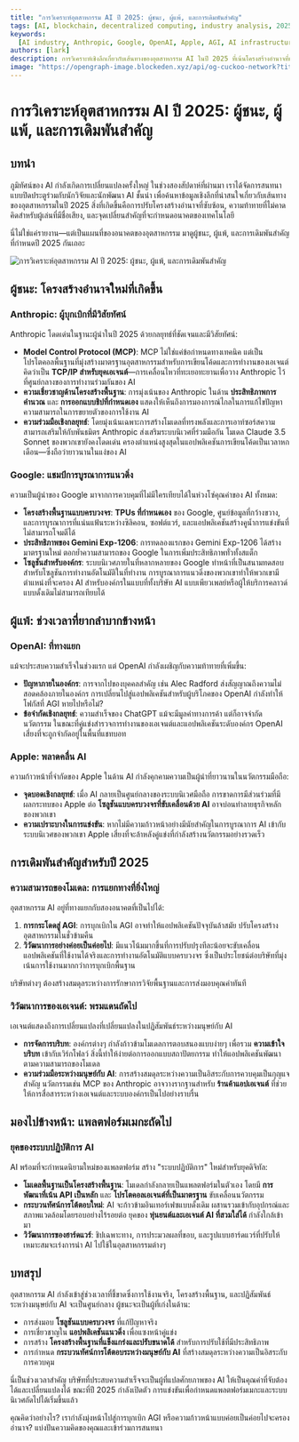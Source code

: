 ```yaml
---
title: "การวิเคราะห์อุตสาหกรรม AI ปี 2025: ผู้ชนะ, ผู้แพ้, และการเดิมพันสำคัญ"
tags: [AI, blockchain, decentralized computing, industry analysis, 2025]
keywords:
  [AI industry, Anthropic, Google, OpenAI, Apple, AGI, AI infrastructure]
authors: [lark]
description: การวิเคราะห์เชิงลึกเกี่ยวกับเส้นทางของอุตสาหกรรม AI ในปี 2025 ที่เน้นโครงสร้างอำนาจที่เกิดขึ้นใหม่, ความท้าทายสำหรับผู้เล่นที่มีชื่อเสียง, และการเดิมพันสำคัญที่กำลังกำหนดอนาคตของเทคโนโลยี
image: "https://opengraph-image.blockeden.xyz/api/og-cuckoo-network?title=การวิเคราะห์อุตสาหกรรม%20AI%20ปี%202025:%20ผู้ชนะ,%20ผู้แพ้,%20และการเดิมพันสำคัญ"
---
```


# การวิเคราะห์อุตสาหกรรม AI ปี 2025: ผู้ชนะ, ผู้แพ้, และการเดิมพันสำคัญ

## บทนำ

ภูมิทัศน์ของ AI กำลังเกิดการเปลี่ยนแปลงครั้งใหญ่ ในช่วงสองสัปดาห์ที่ผ่านมา เราได้จัดการสนทนาแบบปิดประตูร่วมกับนักวิจัยและนักพัฒนา AI ชั้นนำ เพื่อค้นหาข้อมูลเชิงลึกที่น่าสนใจเกี่ยวกับเส้นทางของอุตสาหกรรมในปี 2025 สิ่งที่เกิดขึ้นคือการปรับโครงสร้างอำนาจที่ซับซ้อน, ความท้าทายที่ไม่คาดคิดสำหรับผู้เล่นที่มีชื่อเสียง, และจุดเปลี่ยนสำคัญที่จะกำหนดอนาคตของเทคโนโลยี

นี่ไม่ใช่แค่รายงาน—แต่เป็นแผนที่ของอนาคตของอุตสาหกรรม มาดูผู้ชนะ, ผู้แพ้, และการเดิมพันสำคัญที่กำหนดปี 2025 กันเถอะ

![การวิเคราะห์อุตสาหกรรม AI ปี 2025: ผู้ชนะ, ผู้แพ้, และการเดิมพันสำคัญ](https://opengraph-image.blockeden.xyz/api/og-cuckoo-network?title=การวิเคราะห์อุตสาหกรรม%20AI%20ปี%202025:%20ผู้ชนะ,%20ผู้แพ้,%20และการเดิมพันสำคัญ)

## ผู้ชนะ: โครงสร้างอำนาจใหม่ที่เกิดขึ้น

### **Anthropic: ผู้บุกเบิกที่มีวิสัยทัศน์**

Anthropic โดดเด่นในฐานะผู้นำในปี 2025 ด้วยกลยุทธ์ที่ชัดเจนและมีวิสัยทัศน์:

- **Model Control Protocol (MCP)**: MCP ไม่ใช่แค่ข้อกำหนดทางเทคนิค แต่เป็นโปรโตคอลพื้นฐานที่มุ่งสร้างมาตรฐานอุตสาหกรรมสำหรับการเขียนโค้ดและการทำงานของเอเจนต์ คิดว่าเป็น **TCP/IP สำหรับยุคเอเจนต์**—การเคลื่อนไหวที่ทะเยอทะยานเพื่อวาง Anthropic ไว้ที่ศูนย์กลางของการทำงานร่วมกันของ AI
- **ความเชี่ยวชาญด้านโครงสร้างพื้นฐาน**: การมุ่งเน้นของ Anthropic ในด้าน **ประสิทธิภาพการคำนวณ** และ **การออกแบบชิปที่กำหนดเอง** แสดงให้เห็นถึงการมองการณ์ไกลในการแก้ไขปัญหาความสามารถในการขยายตัวของการใช้งาน AI
- **ความร่วมมือเชิงกลยุทธ์**: โดยมุ่งเน้นเฉพาะการสร้างโมเดลที่ทรงพลังและการเอาท์ซอร์สความสามารถเสริมให้กับพันธมิตร Anthropic ส่งเสริมระบบนิเวศที่ร่วมมือกัน โมเดล Claude 3.5 Sonnet ของพวกเขายังคงโดดเด่น ครองตำแหน่งสูงสุดในแอปพลิเคชันการเขียนโค้ดเป็นเวลาหกเดือน—ซึ่งถือว่ายาวนานในแง่ของ AI

### **Google: แชมป์การบูรณาการแนวดิ่ง**

ความเป็นผู้นำของ Google มาจากการควบคุมที่ไม่มีใครเทียบได้ในห่วงโซ่คุณค่าของ AI ทั้งหมด:

- **โครงสร้างพื้นฐานแบบครบวงจร**: **TPUs ที่กำหนดเอง** ของ Google, ศูนย์ข้อมูลที่กว้างขวาง, และการบูรณาการที่แน่นแฟ้นระหว่างซิลิคอน, ซอฟต์แวร์, และแอปพลิเคชันสร้างคูน้ำการแข่งขันที่ไม่สามารถโจมตีได้
- **ประสิทธิภาพของ Gemini Exp-1206**: การทดลองแรกของ Gemini Exp-1206 ได้สร้างมาตรฐานใหม่ ตอกย้ำความสามารถของ Google ในการเพิ่มประสิทธิภาพทั่วทั้งสแต็ก
- **โซลูชันสำหรับองค์กร**: ระบบนิเวศภายในที่หลากหลายของ Google ทำหน้าที่เป็นสนามทดสอบสำหรับโซลูชันการทำงานอัตโนมัติในที่ทำงาน การบูรณาการแนวดิ่งของพวกเขาทำให้พวกเขามีตำแหน่งที่จะครอง AI สำหรับองค์กรในแบบที่ทั้งบริษัท AI แบบเพียวเพลย์หรือผู้ให้บริการคลาวด์แบบดั้งเดิมไม่สามารถเทียบได้

## ผู้แพ้: ช่วงเวลาที่ยากลำบากข้างหน้า

### **OpenAI: ที่ทางแยก**

แม้จะประสบความสำเร็จในช่วงแรก แต่ OpenAI กำลังเผชิญกับความท้าทายที่เพิ่มขึ้น:

- **ปัญหาภายในองค์กร**: การจากไปของบุคคลสำคัญ เช่น Alec Radford ส่งสัญญาณถึงความไม่สอดคล้องภายในองค์กร การเปลี่ยนไปสู่แอปพลิเคชันสำหรับผู้บริโภคของ OpenAI กำลังทำให้โฟกัสที่ AGI หายไปหรือไม่?
- **ข้อจำกัดเชิงกลยุทธ์**: ความสำเร็จของ ChatGPT แม้จะมีมูลค่าทางการค้า แต่ก็อาจจำกัดนวัตกรรม ในขณะที่คู่แข่งสำรวจการทำงานของเอเจนต์และแอปพลิเคชันระดับองค์กร OpenAI เสี่ยงที่จะถูกจำกัดอยู่ในพื้นที่แชทบอท

### **Apple: พลาดคลื่น AI**

ความก้าวหน้าที่จำกัดของ Apple ในด้าน AI กำลังคุกคามความเป็นผู้นำที่ยาวนานในนวัตกรรมมือถือ:

- **จุดบอดเชิงกลยุทธ์**: เมื่อ AI กลายเป็นศูนย์กลางของระบบนิเวศมือถือ การขาดการมีส่วนร่วมที่มีผลกระทบของ Apple ต่อ **โซลูชันแบบครบวงจรที่ขับเคลื่อนด้วย AI** อาจบ่อนทำลายธุรกิจหลักของพวกเขา
- **ความเปราะบางในการแข่งขัน**: หากไม่มีความก้าวหน้าอย่างมีนัยสำคัญในการบูรณาการ AI เข้ากับระบบนิเวศของพวกเขา Apple เสี่ยงที่จะล้าหลังคู่แข่งที่กำลังสร้างนวัตกรรมอย่างรวดเร็ว

## การเดิมพันสำคัญสำหรับปี 2025

### **ความสามารถของโมเดล: การแยกทางที่ยิ่งใหญ่**

อุตสาหกรรม AI อยู่ที่ทางแยกกับสองอนาคตที่เป็นไปได้:

1. **การกระโดดสู่ AGI**: การบุกเบิกใน AGI อาจทำให้แอปพลิเคชันปัจจุบันล้าสมัย ปรับโครงสร้างอุตสาหกรรมในชั่วข้ามคืน
2. **วิวัฒนาการอย่างค่อยเป็นค่อยไป**: มีแนวโน้มมากขึ้นที่การปรับปรุงทีละน้อยจะขับเคลื่อนแอปพลิเคชันที่ใช้งานได้จริงและการทำงานอัตโนมัติแบบครบวงจร ซึ่งเป็นประโยชน์ต่อบริษัทที่มุ่งเน้นการใช้งานมากกว่าการบุกเบิกพื้นฐาน

บริษัทต่างๆ ต้องสร้างสมดุลระหว่างการรักษาการวิจัยพื้นฐานและการส่งมอบคุณค่าทันที

### **วิวัฒนาการของเอเจนต์: พรมแดนถัดไป**

เอเจนต์แสดงถึงการเปลี่ยนแปลงที่เปลี่ยนแปลงในปฏิสัมพันธ์ระหว่างมนุษย์กับ AI

- **การจัดการบริบท**: องค์กรต่างๆ กำลังก้าวข้ามโมเดลการตอบสนองแบบง่ายๆ เพื่อรวม **ความเข้าใจบริบท** เข้ากับเวิร์กโฟลว์ สิ่งนี้ทำให้ง่ายต่อการออกแบบสถาปัตยกรรม ทำให้แอปพลิเคชันพัฒนาตามความสามารถของโมเดล
- **ความร่วมมือระหว่างมนุษย์กับ AI**: การสร้างสมดุลระหว่างความเป็นอิสระกับการควบคุมเป็นกุญแจสำคัญ นวัตกรรมเช่น MCP ของ Anthropic อาจวางรากฐานสำหรับ **ร้านค้าแอปเอเจนต์** ที่ช่วยให้การสื่อสารระหว่างเอเจนต์และระบบองค์กรเป็นไปอย่างราบรื่น

## มองไปข้างหน้า: แพลตฟอร์มเมกะถัดไป

### **ยุคของระบบปฏิบัติการ AI**

AI พร้อมที่จะกำหนดนิยามใหม่ของแพลตฟอร์ม สร้าง "ระบบปฏิบัติการ" ใหม่สำหรับยุคดิจิทัล:

- **โมเดลพื้นฐานเป็นโครงสร้างพื้นฐาน**: โมเดลกำลังกลายเป็นแพลตฟอร์มในตัวเอง โดยมี **การพัฒนาที่เน้น API เป็นหลัก** และ **โปรโตคอลเอเจนต์ที่เป็นมาตรฐาน** ขับเคลื่อนนวัตกรรม
- **กระบวนทัศน์การโต้ตอบใหม่**: AI จะก้าวข้ามอินเทอร์เฟซแบบดั้งเดิม ผสานรวมเข้ากับอุปกรณ์และสภาพแวดล้อมโดยรอบอย่างไร้รอยต่อ ยุคของ **หุ่นยนต์และเอเจนต์ AI ที่สวมใส่ได้** กำลังใกล้เข้ามา
- **วิวัฒนาการของฮาร์ดแวร์**: ชิปเฉพาะทาง, การประมวลผลที่ขอบ, และรูปแบบฮาร์ดแวร์ที่ปรับให้เหมาะสมจะเร่งการนำ AI ไปใช้ในอุตสาหกรรมต่างๆ

## บทสรุป

อุตสาหกรรม AI กำลังเข้าสู่ช่วงเวลาที่ชี้ขาดซึ่งการใช้งานจริง, โครงสร้างพื้นฐาน, และปฏิสัมพันธ์ระหว่างมนุษย์กับ AI จะเป็นศูนย์กลาง ผู้ชนะจะเป็นผู้ที่เก่งในด้าน:

- การส่งมอบ **โซลูชันแบบครบวงจร** ที่แก้ปัญหาจริง
- การเชี่ยวชาญใน **แอปพลิเคชันแนวดิ่ง** เพื่อแซงหน้าคู่แข่ง
- การสร้าง **โครงสร้างพื้นฐานที่แข็งแกร่งและปรับขนาดได้** สำหรับการปรับใช้ที่มีประสิทธิภาพ
- การกำหนด **กระบวนทัศน์การโต้ตอบระหว่างมนุษย์กับ AI** ที่สร้างสมดุลระหว่างความเป็นอิสระกับการควบคุม

นี่เป็นช่วงเวลาสำคัญ บริษัทที่ประสบความสำเร็จจะเป็นผู้ที่แปลศักยภาพของ AI ให้เป็นคุณค่าที่จับต้องได้และเปลี่ยนแปลงได้ ขณะที่ปี 2025 กำลังเปิดตัว การแข่งขันเพื่อกำหนดแพลตฟอร์มเมกะและระบบนิเวศถัดไปได้เริ่มขึ้นแล้ว

คุณคิดว่าอย่างไร? เรากำลังมุ่งหน้าไปสู่การบุกเบิก AGI หรือความก้าวหน้าแบบค่อยเป็นค่อยไปจะครองอำนาจ? แบ่งปันความคิดของคุณและเข้าร่วมการสนทนา
